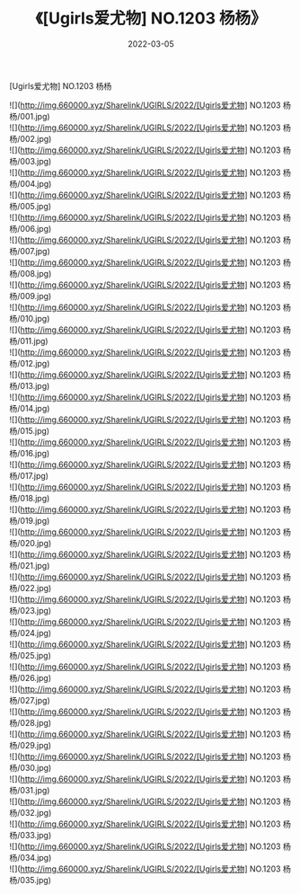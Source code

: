 ﻿---
layout: post
title:  《[Ugirls爱尤物] NO.1203 杨杨》
date:   2022-03-05
img: http://img.660000.xyz/Sharelink/UGIRLS/2022/[Ugirls爱尤物] NO.1203 杨杨/000.jpg
categories: [美女, 清纯, 唯美]
---

[Ugirls爱尤物] NO.1203 杨杨

 ![](http://img.660000.xyz/Sharelink/UGIRLS/2022/[Ugirls爱尤物] NO.1203 杨杨/001.jpg) <br>![](http://img.660000.xyz/Sharelink/UGIRLS/2022/[Ugirls爱尤物] NO.1203 杨杨/002.jpg) <br>![](http://img.660000.xyz/Sharelink/UGIRLS/2022/[Ugirls爱尤物] NO.1203 杨杨/003.jpg) <br>![](http://img.660000.xyz/Sharelink/UGIRLS/2022/[Ugirls爱尤物] NO.1203 杨杨/004.jpg) <br>![](http://img.660000.xyz/Sharelink/UGIRLS/2022/[Ugirls爱尤物] NO.1203 杨杨/005.jpg) <br>![](http://img.660000.xyz/Sharelink/UGIRLS/2022/[Ugirls爱尤物] NO.1203 杨杨/006.jpg) <br>![](http://img.660000.xyz/Sharelink/UGIRLS/2022/[Ugirls爱尤物] NO.1203 杨杨/007.jpg) <br>![](http://img.660000.xyz/Sharelink/UGIRLS/2022/[Ugirls爱尤物] NO.1203 杨杨/008.jpg) <br>![](http://img.660000.xyz/Sharelink/UGIRLS/2022/[Ugirls爱尤物] NO.1203 杨杨/009.jpg) <br>![](http://img.660000.xyz/Sharelink/UGIRLS/2022/[Ugirls爱尤物] NO.1203 杨杨/010.jpg) <br>![](http://img.660000.xyz/Sharelink/UGIRLS/2022/[Ugirls爱尤物] NO.1203 杨杨/011.jpg) <br>![](http://img.660000.xyz/Sharelink/UGIRLS/2022/[Ugirls爱尤物] NO.1203 杨杨/012.jpg) <br>![](http://img.660000.xyz/Sharelink/UGIRLS/2022/[Ugirls爱尤物] NO.1203 杨杨/013.jpg) <br>![](http://img.660000.xyz/Sharelink/UGIRLS/2022/[Ugirls爱尤物] NO.1203 杨杨/014.jpg) <br>![](http://img.660000.xyz/Sharelink/UGIRLS/2022/[Ugirls爱尤物] NO.1203 杨杨/015.jpg) <br>![](http://img.660000.xyz/Sharelink/UGIRLS/2022/[Ugirls爱尤物] NO.1203 杨杨/016.jpg) <br>![](http://img.660000.xyz/Sharelink/UGIRLS/2022/[Ugirls爱尤物] NO.1203 杨杨/017.jpg) <br>![](http://img.660000.xyz/Sharelink/UGIRLS/2022/[Ugirls爱尤物] NO.1203 杨杨/018.jpg) <br>![](http://img.660000.xyz/Sharelink/UGIRLS/2022/[Ugirls爱尤物] NO.1203 杨杨/019.jpg) <br>![](http://img.660000.xyz/Sharelink/UGIRLS/2022/[Ugirls爱尤物] NO.1203 杨杨/020.jpg) <br>![](http://img.660000.xyz/Sharelink/UGIRLS/2022/[Ugirls爱尤物] NO.1203 杨杨/021.jpg) <br>![](http://img.660000.xyz/Sharelink/UGIRLS/2022/[Ugirls爱尤物] NO.1203 杨杨/022.jpg) <br>![](http://img.660000.xyz/Sharelink/UGIRLS/2022/[Ugirls爱尤物] NO.1203 杨杨/023.jpg) <br>![](http://img.660000.xyz/Sharelink/UGIRLS/2022/[Ugirls爱尤物] NO.1203 杨杨/024.jpg) <br>![](http://img.660000.xyz/Sharelink/UGIRLS/2022/[Ugirls爱尤物] NO.1203 杨杨/025.jpg) <br>![](http://img.660000.xyz/Sharelink/UGIRLS/2022/[Ugirls爱尤物] NO.1203 杨杨/026.jpg) <br>![](http://img.660000.xyz/Sharelink/UGIRLS/2022/[Ugirls爱尤物] NO.1203 杨杨/027.jpg) <br>![](http://img.660000.xyz/Sharelink/UGIRLS/2022/[Ugirls爱尤物] NO.1203 杨杨/028.jpg) <br>![](http://img.660000.xyz/Sharelink/UGIRLS/2022/[Ugirls爱尤物] NO.1203 杨杨/029.jpg) <br>![](http://img.660000.xyz/Sharelink/UGIRLS/2022/[Ugirls爱尤物] NO.1203 杨杨/030.jpg) <br>![](http://img.660000.xyz/Sharelink/UGIRLS/2022/[Ugirls爱尤物] NO.1203 杨杨/031.jpg) <br>![](http://img.660000.xyz/Sharelink/UGIRLS/2022/[Ugirls爱尤物] NO.1203 杨杨/032.jpg) <br>![](http://img.660000.xyz/Sharelink/UGIRLS/2022/[Ugirls爱尤物] NO.1203 杨杨/033.jpg) <br>![](http://img.660000.xyz/Sharelink/UGIRLS/2022/[Ugirls爱尤物] NO.1203 杨杨/034.jpg) <br>![](http://img.660000.xyz/Sharelink/UGIRLS/2022/[Ugirls爱尤物] NO.1203 杨杨/035.jpg) <br>